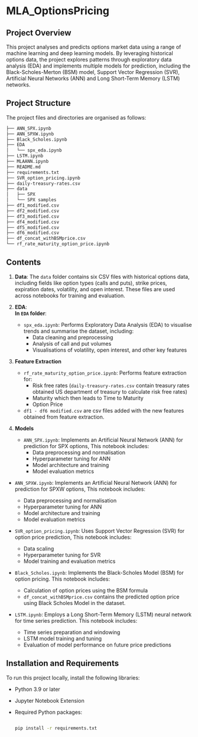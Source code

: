 # MLA_OptionsPricing
 
## Project Overview
This project analyses and predicts options market data using a range of machine learning and deep learning models. By leveraging historical options data, the project explores patterns through exploratory data analysis (EDA) and implements multiple models for prediction, including the Black-Scholes-Merton (BSM) model, Support Vector Regression (SVR), Artificial Neural Networks (ANN) and Long Short-Term Memory (LSTM) networks.

## Project Structure
The project files and directories are organised as follows:


``` bash
├── ANN_SPX.ipynb
├── ANN_SPXW.ipynb
├── Black_Scholes.ipynb
├── EDA
│   └── spx_eda.ipynb
├── LSTM.ipynb
├── MLAANN.ipynb
├── README.md
├── requirements.txt
├── SVR_option_pricing.ipynb
├── daily-treasury-rates.csv
├── data
│   ├── SPX
│   └── SPX samples
├── df1_modified.csv
├── df2_modified.csv
├── df3_modified.csv
├── df4_modified.csv
├── df5_modified.csv
├── df6_modified.csv
├── df_concat_withBSMprice.csv
└── rf_rate_maturity_option_price.ipynb

```

## Contents
1. **Data**: The `data` folder contains six CSV files with historical options data, including fields like option types (calls and puts), strike prices, expiration dates, volatility, and open interest. These files are used across notebooks for training and evaluation.
   
2. **EDA**:
   <br>**In `EDA` folder**:
   - `spx_eda.ipynb`: Performs Exploratory Data Analysis (EDA) to visualise trends and summarise the dataset, including:
     - Data cleaning and preprocessing
     - Analysis of call and put volumes
     - Visualisations of volatility, open interest, and other key features
       
3. **Feature Extraction**

   - `rf_rate_maturity_option_price.ipynb`: Performs feature extraction for:
     - Risk free rates (`daily-treasury-rates.csv` contain treasury rates obtained US department of treasury to calculate risk free rates)
     - Maturity which then leads to Time to Maturity
     - Option Price
   - `df1 - df6 modified.csv` are csv files added with the new features obtained from feature extraction.
     
5. **Models**
   
   - `ANN_SPX.ipynb`: Implements an Artificial Neural Network (ANN) for prediction for SPX options, This notebook includes:
     - Data preprocessing and normalisation
     - Hyperparameter tuning for ANN
     - Model architecture and training
     - Model evaluation metrics

  - `ANN_SPXW.ipynb`: Implements an Artificial Neural Network (ANN) for prediction for SPXW options, This notebook includes:
    - Data preprocessing and normalisation
    - Hyperparameter tuning for ANN
    - Model architecture and training
    - Model evaluation metrics
       
   - `SVR_option_pricing.ipynb`: Uses Support Vector Regression (SVR) for option price prediction, This notebook includes:
     - Data scaling
     - Hyperparameter tuning for SVR
     - Model training and evaluation metrics
       
   - `Black_Scholes.ipynb`: Implements the Black-Scholes Model (BSM) for option pricing. This notebook includes:
     - Calculation of option prices using the BSM formula
     - `df_concat_withBSMprice.csv` contains the predicted option price using Black Scholes Model in the dataset.
       
   - `LSTM.ipynb`: Employs a Long Short-Term Memory (LSTM) neural network for time series prediction. This notebook includes:
     - Time series preparation and windowing
     - LSTM model training and tuning
     - Evaluation of model performance on future price predictions

## Installation and Requirements
To run this project locally, install the following libraries:

- Python 3.9 or later
- Jupyter Notebook Extension
- Required Python packages:
  
  ```bash

  pip install -r requirements.txt

